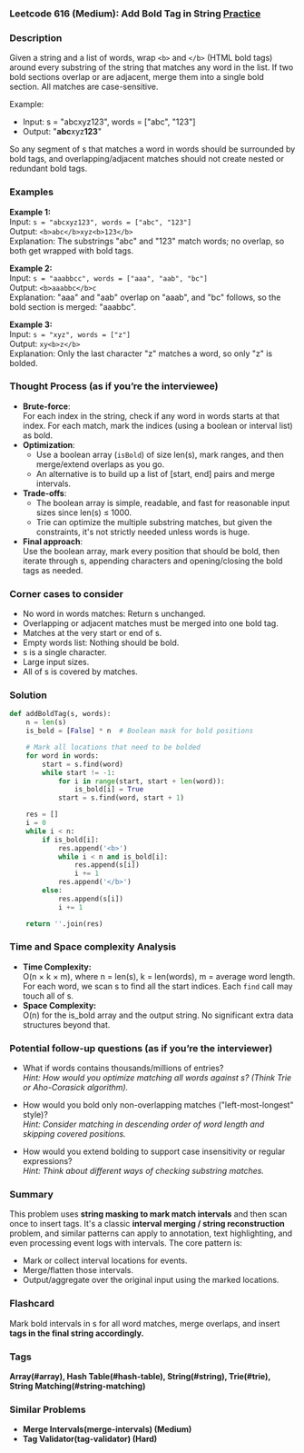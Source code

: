 ### Leetcode 616 (Medium): Add Bold Tag in String [Practice](https://leetcode.com/problems/add-bold-tag-in-string)

### Description  
Given a string and a list of words, wrap `<b>` and `</b>` (HTML bold tags) around every substring of the string that matches any word in the list. If two bold sections overlap or are adjacent, merge them into a single bold section. All matches are case-sensitive.

Example:  
- Input: s = "abcxyz123", words = ["abc", "123"]
- Output: "<b>abc</b>xyz<b>123</b>"

So any segment of s that matches a word in words should be surrounded by bold tags, and overlapping/adjacent matches should not create nested or redundant bold tags.

### Examples  

**Example 1:**  
Input: `s = "abcxyz123", words = ["abc", "123"]`  
Output: `<b>abc</b>xyz<b>123</b>`  
Explanation: The substrings "abc" and "123" match words; no overlap, so both get wrapped with bold tags.

**Example 2:**  
Input: `s = "aaabbcc", words = ["aaa", "aab", "bc"]`  
Output: `<b>aaabbc</b>c`  
Explanation: "aaa" and "aab" overlap on "aaab", and "bc" follows, so the bold section is merged: "aaabbc".

**Example 3:**  
Input: `s = "xyz", words = ["z"]`  
Output: `xy<b>z</b>`  
Explanation: Only the last character "z" matches a word, so only "z" is bolded.

### Thought Process (as if you’re the interviewee)  
- **Brute-force**:  
  For each index in the string, check if any word in words starts at that index. For each match, mark the indices (using a boolean or interval list) as bold.
- **Optimization**:  
  - Use a boolean array (`isBold`) of size len(s), mark ranges, and then merge/extend overlaps as you go.
  - An alternative is to build up a list of [start, end] pairs and merge intervals.
- **Trade-offs**:  
  - The boolean array is simple, readable, and fast for reasonable input sizes since len(s) ≤ 1000.
  - Trie can optimize the multiple substring matches, but given the constraints, it's not strictly needed unless words is huge.
- **Final approach**:  
  Use the boolean array, mark every position that should be bold, then iterate through s, appending characters and opening/closing the bold tags as needed.

### Corner cases to consider  
- No word in words matches: Return s unchanged.
- Overlapping or adjacent matches must be merged into one bold tag.
- Matches at the very start or end of s.
- Empty words list: Nothing should be bold.
- s is a single character.
- Large input sizes.
- All of s is covered by matches.

### Solution

```python
def addBoldTag(s, words):
    n = len(s)
    is_bold = [False] * n  # Boolean mask for bold positions

    # Mark all locations that need to be bolded
    for word in words:
        start = s.find(word)
        while start != -1:
            for i in range(start, start + len(word)):
                is_bold[i] = True
            start = s.find(word, start + 1)

    res = []
    i = 0
    while i < n:
        if is_bold[i]:
            res.append('<b>')
            while i < n and is_bold[i]:
                res.append(s[i])
                i += 1
            res.append('</b>')
        else:
            res.append(s[i])
            i += 1

    return ''.join(res)
```

### Time and Space complexity Analysis  

- **Time Complexity:**  
  O(n × k × m), where n = len(s), k = len(words), m = average word length.  
  For each word, we scan s to find all the start indices. Each `find` call may touch all of s.
- **Space Complexity:**  
  O(n) for the is_bold array and the output string. No significant extra data structures beyond that.

### Potential follow-up questions (as if you’re the interviewer)  

- What if words contains thousands/millions of entries?  
  *Hint: How would you optimize matching all words against s? (Think Trie or Aho-Corasick algorithm).*

- How would you bold only non-overlapping matches ("left-most-longest" style)?  
  *Hint: Consider matching in descending order of word length and skipping covered positions.*

- How would you extend bolding to support case insensitivity or regular expressions?  
  *Hint: Think about different ways of checking substring matches.*

### Summary
This problem uses **string masking to mark match intervals** and then scan once to insert tags. It's a classic **interval merging / string reconstruction** problem, and similar patterns can apply to annotation, text highlighting, and even processing event logs with intervals. The core pattern is:  
- Mark or collect interval locations for events.  
- Merge/flatten those intervals.  
- Output/aggregate over the original input using the marked locations.


### Flashcard
Mark bold intervals in s for all word matches, merge overlaps, and insert <b> tags in the final string accordingly.

### Tags
Array(#array), Hash Table(#hash-table), String(#string), Trie(#trie), String Matching(#string-matching)

### Similar Problems
- Merge Intervals(merge-intervals) (Medium)
- Tag Validator(tag-validator) (Hard)